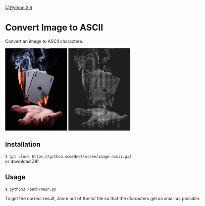 [![Python 3.6](https://img.shields.io/badge/python-3.6-blue.svg)](https://www.python.org/downloads/release/python-3105/)

# Convert Image to ASCII

Convert an image to ASCII characters.

<div style="position: absolute;">
    <img src="images/firecards.webp" width="200"> 
    <img src="img/firecards.png" width="200"> 
<div>


## Installation
`$ git clone https://github.com/dnellessen/image-ascii.git`\
or download ZIP.


## Usage
`$ python3 /path/main.py`

To get the correct result, zoom out of the txt file so that the characters get as small as possible.